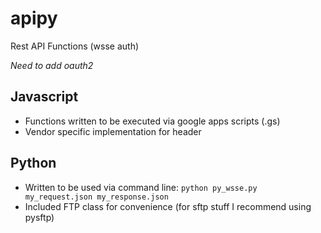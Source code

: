 # apipy
Rest API Functions (wsse auth)

*Need to add oauth2*

## Javascript
* Functions written to be executed via google apps scripts (.gs)
* Vendor specific implementation for header

## Python
* Written to be used via command line: `python py_wsse.py my_request.json my_response.json`
* Included FTP class for convenience (for sftp stuff I recommend using pysftp)
